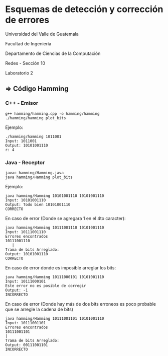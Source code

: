 # Esquemas de detección y corrección de errores

Universidad del Valle de Guatemala

Facultad de Ingeniería

Departamento de Ciencias de la Computación

Redes - Sección 10

Laboratorio 2

## => Código Hamming

### C++ - Emisor

```
g++ hamming/hamming.cpp -o hamming/hamming
./hamming/hamming plot_bits
```

Ejemplo:

```
./hamming/hamming 1011001
Input: 1011001
Output: 10101001110
r: 4
```

### Java - Receptor

```
javac hamming/Hamming.java
java hamming/Hamming plot_bits
```

Ejemplo:

```
java hamming/Hamming 10101001110 10101001110
Input: 10101001110
Output: Todo bien 10101001110
CORRECTO
```

En caso de error (Donde se agregara 1 en el 4to caracter):

```
java hamming/Hamming 10111001110 10101001110
Input: 10111001110
Errores encontrados
10111001110
   |
Trama de bits Arreglado: 
Output: 10101001110
CORRECTO
```

En caso de error donde es imposible arreglar los bits:

```
java hamming/Hamming 10111000101 10101001110
Input: 10111000101
Este error no es posible de corregir
Output: -1
INCORRECTO
```

En caso de error (Donde hay más de dos bits erroneos es poco probable que se arregle la cadena de bits)

```
java hamming/Hamming 10111001101 10101001110
Input: 10111001101
Errores encontrados
10111001101
|
Trama de bits Arreglado:
Output: 00111001101
INCORRECTO
```